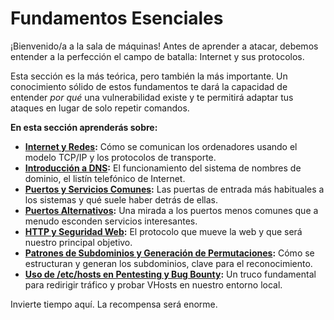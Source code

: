 # Fundamentos Esenciales

¡Bienvenido/a a la sala de máquinas! Antes de aprender a atacar, debemos entender a la perfección el campo de batalla: Internet y sus protocolos.

Esta sección es la más teórica, pero también la más importante. Un conocimiento sólido de estos fundamentos te dará la capacidad de entender *por qué* una vulnerabilidad existe y te permitirá adaptar tus ataques en lugar de solo repetir comandos.

**En esta sección aprenderás sobre:**

* **[Internet y Redes](./internet-y-redes-para-pentesting.md):** Cómo se comunican los ordenadores usando el modelo TCP/IP y los protocolos de transporte.
* **[Introducción a DNS](./introduccion-a-dns.md):** El funcionamiento del sistema de nombres de dominio, el listín telefónico de Internet.
* **[Puertos y Servicios Comunes](./puertos-y-servicios-comunes.md):** Las puertas de entrada más habituales a los sistemas y qué suele haber detrás de ellas.
* **[Puertos Alternativos](./puertos-alternativos.md):** Una mirada a los puertos menos comunes que a menudo esconden servicios interesantes.
* **[HTTP y Seguridad Web](./fundamentos-de-http-y-seguridad-web.md):** El protocolo que mueve la web y que será nuestro principal objetivo.
* **[Patrones de Subdominios y Generación de Permutaciones](./patrones-de-subs-y-generacion-de-permutaciones.md):** Cómo se estructuran y generan los subdominios, clave para el reconocimiento.
* **[Uso de /etc/hosts en Pentesting y Bug Bounty](./uso-de-etc-hosts-en-pentesting-y-bug-bounty.md):** Un truco fundamental para redirigir tráfico y probar VHosts en nuestro entorno local.

Invierte tiempo aquí. La recompensa será enorme.
